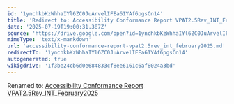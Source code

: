 ```yaml
---
id: '1ynchkbKzWhhaIYl6ZC0JuArvelIFEa61YAf6pgsCn14'
title: 'Redirect to: Accessibility Conformance Report VPAT2.5Rev_INT_February2025'
date: '2025-07-19T19:00:31.387Z'
source: 'https://drive.google.com/open?id=1ynchkbKzWhhaIYl6ZC0JuArvelIFEa61YAf6pgsCn14'
mimeType: 'text/x-markdown'
url: 'accessibility-conformance-report-vpat2.5rev_int_february2025.md'
redirectTo: '1ynchkbKzWhhaIYl6ZC0JuArvelIFEa61YAf6pgsCn14'
autogenerated: true
wikigdrive: '1f3be24cb6d0e684833cf8ee6161c6af8024a3bd'
---
```

Renamed to: [Accessibility Conformance Report VPAT2.5Rev_INT_February2025](accessibility-conformance-report-vpat2.5rev_int_february2025.md)
